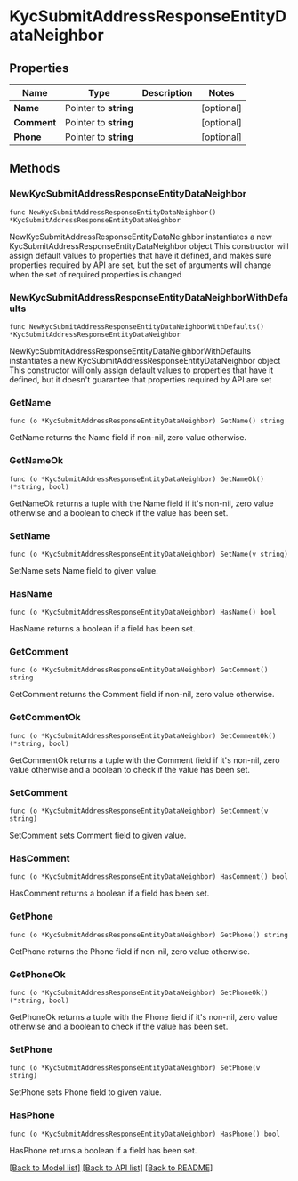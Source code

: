 # KycSubmitAddressResponseEntityDataNeighbor

## Properties

Name | Type | Description | Notes
------------ | ------------- | ------------- | -------------
**Name** | Pointer to **string** |  | [optional] 
**Comment** | Pointer to **string** |  | [optional] 
**Phone** | Pointer to **string** |  | [optional] 

## Methods

### NewKycSubmitAddressResponseEntityDataNeighbor

`func NewKycSubmitAddressResponseEntityDataNeighbor() *KycSubmitAddressResponseEntityDataNeighbor`

NewKycSubmitAddressResponseEntityDataNeighbor instantiates a new KycSubmitAddressResponseEntityDataNeighbor object
This constructor will assign default values to properties that have it defined,
and makes sure properties required by API are set, but the set of arguments
will change when the set of required properties is changed

### NewKycSubmitAddressResponseEntityDataNeighborWithDefaults

`func NewKycSubmitAddressResponseEntityDataNeighborWithDefaults() *KycSubmitAddressResponseEntityDataNeighbor`

NewKycSubmitAddressResponseEntityDataNeighborWithDefaults instantiates a new KycSubmitAddressResponseEntityDataNeighbor object
This constructor will only assign default values to properties that have it defined,
but it doesn't guarantee that properties required by API are set

### GetName

`func (o *KycSubmitAddressResponseEntityDataNeighbor) GetName() string`

GetName returns the Name field if non-nil, zero value otherwise.

### GetNameOk

`func (o *KycSubmitAddressResponseEntityDataNeighbor) GetNameOk() (*string, bool)`

GetNameOk returns a tuple with the Name field if it's non-nil, zero value otherwise
and a boolean to check if the value has been set.

### SetName

`func (o *KycSubmitAddressResponseEntityDataNeighbor) SetName(v string)`

SetName sets Name field to given value.

### HasName

`func (o *KycSubmitAddressResponseEntityDataNeighbor) HasName() bool`

HasName returns a boolean if a field has been set.

### GetComment

`func (o *KycSubmitAddressResponseEntityDataNeighbor) GetComment() string`

GetComment returns the Comment field if non-nil, zero value otherwise.

### GetCommentOk

`func (o *KycSubmitAddressResponseEntityDataNeighbor) GetCommentOk() (*string, bool)`

GetCommentOk returns a tuple with the Comment field if it's non-nil, zero value otherwise
and a boolean to check if the value has been set.

### SetComment

`func (o *KycSubmitAddressResponseEntityDataNeighbor) SetComment(v string)`

SetComment sets Comment field to given value.

### HasComment

`func (o *KycSubmitAddressResponseEntityDataNeighbor) HasComment() bool`

HasComment returns a boolean if a field has been set.

### GetPhone

`func (o *KycSubmitAddressResponseEntityDataNeighbor) GetPhone() string`

GetPhone returns the Phone field if non-nil, zero value otherwise.

### GetPhoneOk

`func (o *KycSubmitAddressResponseEntityDataNeighbor) GetPhoneOk() (*string, bool)`

GetPhoneOk returns a tuple with the Phone field if it's non-nil, zero value otherwise
and a boolean to check if the value has been set.

### SetPhone

`func (o *KycSubmitAddressResponseEntityDataNeighbor) SetPhone(v string)`

SetPhone sets Phone field to given value.

### HasPhone

`func (o *KycSubmitAddressResponseEntityDataNeighbor) HasPhone() bool`

HasPhone returns a boolean if a field has been set.


[[Back to Model list]](../README.md#documentation-for-models) [[Back to API list]](../README.md#documentation-for-api-endpoints) [[Back to README]](../README.md)


